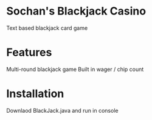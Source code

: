 # Sochan's Blackjack Casino
Text based blackjack card game

# Features
Multi-round blackjack game
Built in wager / chip count

# Installation
Downlaod BlackJack.java and run in console
